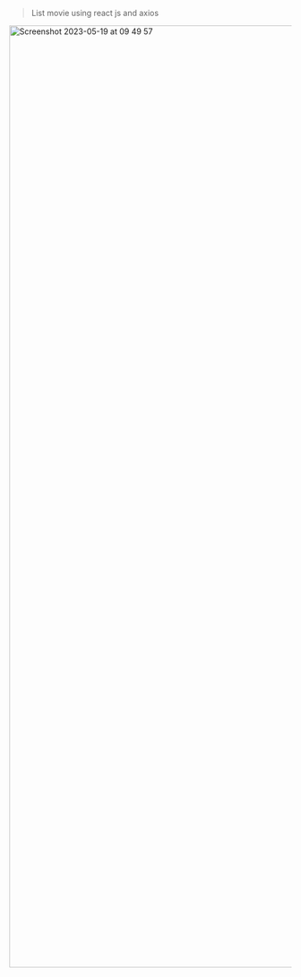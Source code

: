 > List movie using react js and axios

<img width="1680" alt="Screenshot 2023-05-19 at 09 49 57" src="https://github.com/gunadermawan/react-movie-js/assets/53375007/48ba20dc-22fd-4645-ad60-0a8db87c401c">

